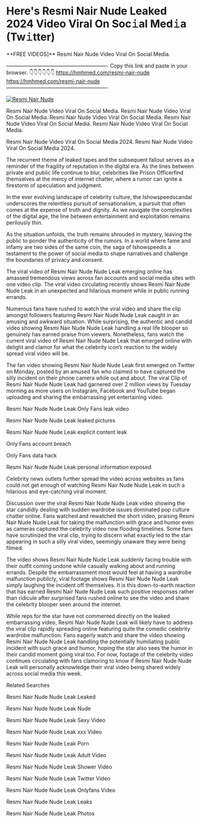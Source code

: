 # Here's Resmi Nair Nude Leaked 2024 Video Viral On Soc𝚒al Med𝚒a (Tw𝚒tter)

++FREE VIDEOS]** Resmi Nair Nude Video Viral On Social Media.

———————————————————-
Copy this link and paste in your browser.
👇👇👇👇👇👇
https://hmhmed.com/resmi-nair-nude
https://hmhmed.com/resmi-nair-nude
———————————————————-

[![Resmi Nair Nude](https://i.imgur.com/dJHk4Zq.gif)](https://hmhmed.com/resmi-nair-nude)

Resmi Nair Nude Video Viral On Social Media. Resmi Nair Nude Video Viral On Social Media. Resmi Nair Nude Video Viral On Social Media. Resmi Nair Nude Video Viral On Social Media. Resmi Nair Nude Video Viral On Social Media.

Resmi Nair Nude Video Viral On Social Media 2024. Resmi Nair Nude Video Viral On Social Media 2024.

The recurrent theme of leaked tapes and the subsequent fallout serves as a reminder of the fragility of reputation in the digital era. As the lines between private and public life continue to blur, celebrities like Prison Officerfind themselves at the mercy of internet chatter, where a rumor can ignite a firestorm of speculation and judgment.

In the ever evolving landscape of celebrity culture, the Ishowspeedscandal underscores the relentless pursuit of sensationalism, a pursuit that often comes at the expense of truth and dignity. As we navigate the complexities of the digital age, the line between entertainment and exploitation remains perilously thin.

As the situation unfolds, the truth remains shrouded in mystery, leaving the public to ponder the authenticity of the rumors. In a world where fame and infamy are two sides of the same coin, the saga of Ishowspeedis a testament to the power of social media to shape narratives and challenge the boundaries of privacy and consent.

The viral video of Resmi Nair Nude Nude Leak emerging online has amassed tremendous views across fan accounts and social media sites with one video clip. The viral video circulating recently shows Resmi Nair Nude Nude Leak in an unexpected and hilarious moment while in public running errands.

Numerous fans have rushed to watch the viral video and share the clip amongst followers featuring Resmi Nair Nude Nude Leak caught in an amusing and awkward situation. While surprising, the authentic and candid video showing Resmi Nair Nude Nude Leak handling a real life blooper so genuinely has earned praise from viewers. Nonetheless, fans watch the current viral video of Resmi Nair Nude Nude Leak that emerged online with delight and clamor for what the celebrity icon’s reaction to the widely spread viral video will be.

The fan video showing Resmi Nair Nude Nude Leak first emerged on Twitter on Monday, posted by an amused fan who claimed to have captured the silly incident on their phone camera while out and about. The viral Clip of Resmi Nair Nude Nude Leak had garnered over 2 million views by Tuesday morning as more users on Instagram, Facebook and YouTube began uploading and sharing the embarrassing yet entertaining video.

Resmi Nair Nude Nude Leak Only Fans leak video

Resmi Nair Nude Nude Leak leaked pictures

Resmi Nair Nude Nude Leak explicit content leak

Only Fans account breach

Only Fans data hack

Resmi Nair Nude Nude Leak personal information exposed

Celebrity news outlets further spread the video across websites as fans could not get enough of watching Resmi Nair Nude Nude Leak in such a hilarious and eye-catching viral moment.

Discussion over the viral Resmi Nair Nude Nude Leak video showing the star candidly dealing with sudden wardrobe issues dominated pop culture chatter online. Fans watched and rewatched the short video, praising Resmi Nair Nude Nude Leak for taking the malfunction with grace and humor even as cameras captured the celebrity video now flooding timelines. Some fans have scrutinized the viral clip, trying to discern what exactly led to the star appearing in such a silly viral video, seemingly unaware they were being filmed.

The video shows Resmi Nair Nude Nude Leak suddenly facing trouble with their outfit coming undone while casually walking about and running errands. Despite the embarrassment most would feel at having a wardrobe malfunction publicly, viral footage shows Resmi Nair Nude Nude Leak simply laughing the incident off themselves. It is this down-to-earth reaction that has earned Resmi Nair Nude Nude Leak such positive responses rather than ridicule after surprised fans rushed online to see the video and share the celebrity blooper seen around the internet.

While reps for the star have not commented directly on the leaked embarrassing video, Resmi Nair Nude Nude Leak will likely have to address the viral clip rapidly spreading online featuring quite the comedic celebrity wardrobe malfunction. Fans eagerly watch and share the video showing Resmi Nair Nude Nude Leak handling the potentially humiliating public incident with such grace and humor, hoping the star also sees the humor in their candid moment going viral too. For now, footage of the celebrity video continues circulating with fans clamoring to know if Resmi Nair Nude Nude Leak will personally acknowledge their viral video being shared widely across social media this week.

Related Searches

Resmi Nair Nude Nude Leak Leaked

Resmi Nair Nude Nude Leak Nude

Resmi Nair Nude Nude Leak Sexy Video

Resmi Nair Nude Nude Leak xxx Video

Resmi Nair Nude Nude Leak Porn

Resmi Nair Nude Nude Leak Adult Video

Resmi Nair Nude Nude Leak Shower Video

Resmi Nair Nude Nude Leak Twitter Video

Resmi Nair Nude Nude Leak Onlyfans Video

Resmi Nair Nude Nude Leak Leaks

Resmi Nair Nude Nude Leak Photos